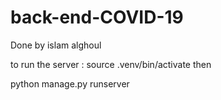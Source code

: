 # back-end-COVID-19

Done by islam alghoul

to run the server  :
source .venv/bin/activate then

python manage.py runserver 